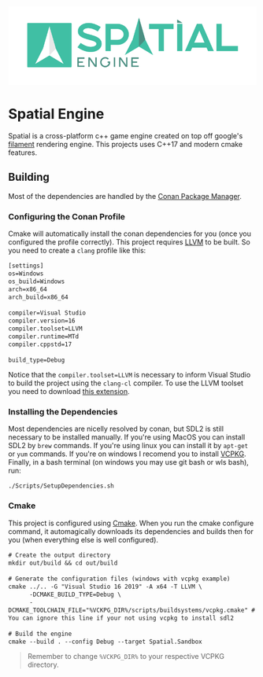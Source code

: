 ![Spatial Engine](/Spatial.Sandbox/assets/textures/spatial_engine_logo.png)


# Spatial Engine

Spatial is a cross-platform c++ game engine created on top off google's [filament](https://github.com/google/filament) rendering engine. This projects uses C++17 and modern cmake features.

## Building

Most of the dependencies are handled by the [Conan Package Manager](https://conan.io).

### Configuring the Conan Profile

Cmake will automatically install the conan dependencies for you (once you configured the profile correctly). 
This project requires [LLVM](http://releases.llvm.org/download.html) to be built. So you need to create a `clang` profile like this:

```
[settings]
os=Windows
os_build=Windows
arch=x86_64
arch_build=x86_64

compiler=Visual Studio
compiler.version=16
compiler.toolset=LLVM
compiler.runtime=MTd
compiler.cppstd=17

build_type=Debug
```

Notice that the `compiler.toolset=LLVM` is necessary to inform Visual Studio to build the project using the `clang-cl` compiler. To use the LLVM toolset you need to download [this extension](https://marketplace.visualstudio.com/items?itemName=LLVMExtensions.llvm-toolchain).

### Installing the Dependencies

Most dependencies are nicelly resolved by conan, but SDL2 is still necessary to be installed manually. 
If you're using MacOS you can install SDL2 by `brew` commands. If you're using linux you can install it by `apt-get` or `yum` commands. 
If you're on windows I recomend you to install [VCPKG](https://github.com/microsoft/vcpkg).
Finally, in a bash terminal (on windows you may use git bash or wls bash), run:

```shell
./Scripts/SetupDependencies.sh
```

### Cmake

This project is configured using [Cmake](https://cmake.org/download/).
When you run the cmake configure command, it automagically downloads its dependencies and builds then for you (when everything else is well configured).

```shell
# Create the output directory
mkdir out/build && cd out/build

# Generate the configuration files (windows with vcpkg example)
cmake ../.. -G "Visual Studio 16 2019" -A x64 -T LLVM \
      -DCMAKE_BUILD_TYPE=Debug \
      -DCMAKE_TOOLCHAIN_FILE="%VCKPG_DIR%/scripts/buildsystems/vcpkg.cmake" # You can ignore this line if your not using vcpkg to install sdl2

# Build the engine
cmake --build . --config Debug --target Spatial.Sandbox
```

> Remember to change `%VCKPG_DIR%` to your respective VCPKG directory.
